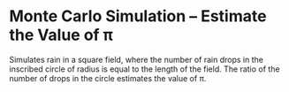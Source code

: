 # Monte Carlo Simulation – Estimate the Value of π

Simulates rain in a square field, where the number of rain drops in the inscribed circle of radius is equal to the length of the field. The ratio of the number of drops in the circle estimates the value of π.

